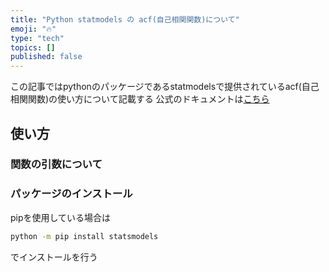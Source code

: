 ```yaml
---
title: "Python statmodels の acf(自己相関関数)について"
emoji: "🔥"
type: "tech"
topics: []
published: false
---
```


この記事ではpythonのパッケージであるstatmodelsで提供されているacf(自己相関関数)の使い方について記載する
公式のドキュメントは[こちら](https://www.statsmodels.org/stable/generated/statsmodels.tsa.stattools.acf.html)

## 使い方

### 関数の引数について

### パッケージのインストール

pipを使用している場合は

```sh
python -m pip install statsmodels
```

でインストールを行う
